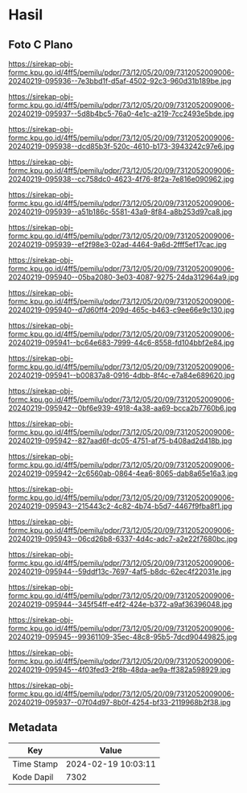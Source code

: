 # Hasil

## Foto C Plano

https://sirekap-obj-formc.kpu.go.id/4ff5/pemilu/pdpr/73/12/05/20/09/7312052009006-20240219-095936--7e3bbd1f-d5af-4502-92c3-960d31b189be.jpg

https://sirekap-obj-formc.kpu.go.id/4ff5/pemilu/pdpr/73/12/05/20/09/7312052009006-20240219-095937--5d8b4bc5-76a0-4e1c-a219-7cc2493e5bde.jpg

https://sirekap-obj-formc.kpu.go.id/4ff5/pemilu/pdpr/73/12/05/20/09/7312052009006-20240219-095938--dcd85b3f-520c-4610-b173-3943242c97e6.jpg

https://sirekap-obj-formc.kpu.go.id/4ff5/pemilu/pdpr/73/12/05/20/09/7312052009006-20240219-095938--cc758dc0-4623-4f76-8f2a-7e816e090962.jpg

https://sirekap-obj-formc.kpu.go.id/4ff5/pemilu/pdpr/73/12/05/20/09/7312052009006-20240219-095939--a51b186c-5581-43a9-8f84-a8b253d97ca8.jpg

https://sirekap-obj-formc.kpu.go.id/4ff5/pemilu/pdpr/73/12/05/20/09/7312052009006-20240219-095939--ef2f98e3-02ad-4464-9a6d-2fff5ef17cac.jpg

https://sirekap-obj-formc.kpu.go.id/4ff5/pemilu/pdpr/73/12/05/20/09/7312052009006-20240219-095940--05ba2080-3e03-4087-9275-24da312964a9.jpg

https://sirekap-obj-formc.kpu.go.id/4ff5/pemilu/pdpr/73/12/05/20/09/7312052009006-20240219-095940--d7d60ff4-209d-465c-b463-c9ee66e9c130.jpg

https://sirekap-obj-formc.kpu.go.id/4ff5/pemilu/pdpr/73/12/05/20/09/7312052009006-20240219-095941--bc64e683-7999-44c6-8558-fd104bbf2e84.jpg

https://sirekap-obj-formc.kpu.go.id/4ff5/pemilu/pdpr/73/12/05/20/09/7312052009006-20240219-095941--b00837a8-0916-4dbb-8f4c-e7a84e689620.jpg

https://sirekap-obj-formc.kpu.go.id/4ff5/pemilu/pdpr/73/12/05/20/09/7312052009006-20240219-095942--0bf6e939-4918-4a38-aa69-bcca2b7760b6.jpg

https://sirekap-obj-formc.kpu.go.id/4ff5/pemilu/pdpr/73/12/05/20/09/7312052009006-20240219-095942--827aad6f-dc05-4751-af75-b408ad2d418b.jpg

https://sirekap-obj-formc.kpu.go.id/4ff5/pemilu/pdpr/73/12/05/20/09/7312052009006-20240219-095942--2c6560ab-0864-4ea6-8065-dab8a65e16a3.jpg

https://sirekap-obj-formc.kpu.go.id/4ff5/pemilu/pdpr/73/12/05/20/09/7312052009006-20240219-095943--215443c2-4c82-4b74-b5d7-4467f9fba8f1.jpg

https://sirekap-obj-formc.kpu.go.id/4ff5/pemilu/pdpr/73/12/05/20/09/7312052009006-20240219-095943--06cd26b8-6337-4d4c-adc7-a2e22f7680bc.jpg

https://sirekap-obj-formc.kpu.go.id/4ff5/pemilu/pdpr/73/12/05/20/09/7312052009006-20240219-095944--59ddf13c-7697-4af5-b8dc-62ec4f22031e.jpg

https://sirekap-obj-formc.kpu.go.id/4ff5/pemilu/pdpr/73/12/05/20/09/7312052009006-20240219-095944--345f54ff-e4f2-424e-b372-a9af36396048.jpg

https://sirekap-obj-formc.kpu.go.id/4ff5/pemilu/pdpr/73/12/05/20/09/7312052009006-20240219-095945--99361109-35ec-48c8-95b5-7dcd90449825.jpg

https://sirekap-obj-formc.kpu.go.id/4ff5/pemilu/pdpr/73/12/05/20/09/7312052009006-20240219-095945--4f03fed3-2f8b-48da-ae9a-ff382a598929.jpg

https://sirekap-obj-formc.kpu.go.id/4ff5/pemilu/pdpr/73/12/05/20/09/7312052009006-20240219-095937--07f04d97-8b0f-4254-bf33-2119968b2f38.jpg


## Metadata

| Key        | Value               |
| ---------- | ------------------- |
| Time Stamp | 2024-02-19 10:03:11 |
| Kode Dapil | 7302                |



